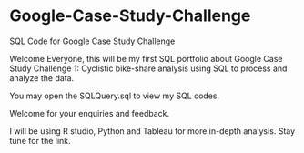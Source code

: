 # Google-Case-Study-Challenge
SQL Code for Google Case Study Challenge

Welcome Everyone, this will be my first SQL portfolio about Google Case Study Challenge 1: Cyclistic bike-share analysis using SQL to process and analyze the data.

You may open the SQLQuery.sql to view my SQL codes. 

Welcome for your enquiries and feedback.

I will be using R studio, Python and Tableau for more in-depth analysis. Stay tune for the link.
